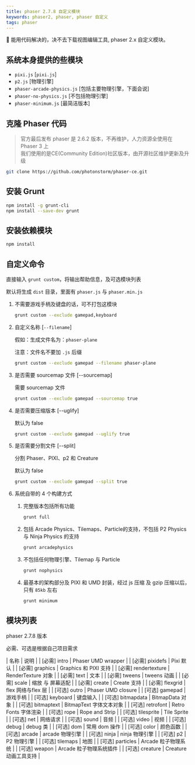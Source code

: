 ```yaml
---
title: phaser 2.7.8 自定义模块
keywords: phaser2, phaser, phaser 自定义
tags: phaser
---
```


:frog: 能用代码解决的，决不去下载视图编辑工具, phaser 2.x 自定义模块。
<!--more-->


## 系统本身提供的些模块

- `pixi.js` [`pixi.js`]
- `p2.js` [物理引擎]
- `phaser-arcade-physics.js` [包括主要物理引擎，下面会说]
- `phaser-no-physics.js` [不包括物理引擎]
- `phaser-minimum.js` [最简洁版本]

## 克隆 Phaser 代码

> 官方最后发布 phaser 是 2.6.2 版本，不再维护，人力资源全使用在 Phaser 3 上 <br>
> 我们使用的是CE(Community Edition)社区版本，由开源社区维护更新及升级

```bash
git clone https://github.com/photonstorm/phaser-ce.git
```

## 安装 Grunt

```bash
npm install -g grunt-cli  
npm install --save-dev grunt
```

## 安装依赖模块

```bash
npm install
```

## 自定义命令

直接输入 `grunt custom`，将输出帮助信息，及可选模块列表

默认将生成 `dist` 目录，里面有 `phaser.js` 与 `phaser.min.js`

1. 不需要游戏手柄及键盘的话，可不打包这模块

    ```bash
    grunt custom --exclude gamepad,keyboard
    ```
2. 自定义名称 [`--filename`]

    假如：生成文件名为：`phaser-plane`

    注意：文件名不要加 `.js` 后缀

    ```bash
    grunt custom --exclude gamepad --filename phaser-plane
    ```
3. 是否需要 sourcemap 文件 [--sourcemap]

    需要 sourcemap 文件

    ```bash
    grunt custom --exclude gamepad --sourcemap true
    ```

4. 是否需要压缩版本 [--uglify]
    
    默认为 false

    ```bash
    grunt custom --exclude gamepad --uglify true
    ```

5. 是否需要分割文件 [--split]

    分割 Phaser、PIXI、p2 和 Creature

    默认为 false

    ```bash
    grunt custom --exclude gamepad --split true
    ```

6. 系统自带的 4 个构建方式
    1. 完整版本包括所有功能

        ```bash
        grunt full
        ```
    2. 包括 Arcade Physics、Tilemaps、Particle的支持，不包括 P2 Physics 与 Ninja Physics 的支持

        ```bash
        grunt arcadephysics
        ```
    3. 不包括任何物理引擎、Tilemap 与 Particle

        ```bash
        grunt nophysics
        ```

    4. 最基本的架构部分及 PIXI 和 UMD 封装，经过 js 压缩 及 gzip 压缩以后，只有 `85kb` 左右

        ```bash
        grunt minimum 
        ```

## 模块列表

phaser 2.7.8 版本

必需、可选是根据自己项目需求

| 名称 |	说明 |
| [必需] intro |	Phaser UMD wrapper |
| [必需] pixidefs |	Pixi 默认 |
| [必需] graphics |	Graphics 和 PIXI 支持 |
| [必需] rendertexture |	RenderTexture 对象 |
| [必需] text |	文本 |
| [必需] tweens |	tweens 动画 |
| [必需] scale |	缩放 与 屏幕适配 |
| [必需] create |	Create 支持 |
| [必需] flexgrid |	flex 网络与flex 层 |
| [可选] outro |	Phaser UMD closure |
| [可选] gamepad |	游戏手柄 |
| [可选] keyboard |	键盘输入 |
| [可选] bitmapdata |	BitmapData 对象 |
| [可选] bitmaptext |	BitmapText 字体文本对象 |
| [可选] retrofont |	Retro Fonts 字体渲染 |
| [可选] rope |	Rope and Strip |
| [可选] tilesprite |	Tile Sprite |
| [可选] net |	网络请求 |
| [可选] sound |	音频 |
| [可选] video |	视频 |
| [可选] debug |	debug 类 |
| [可选] dom |	常用 dom 操作 |
| [可选] color |	颜色函数 |
| [可选] arcade |	arcade 物理引擎 |
| [可选] ninja |	ninja 物理引擎 |
| [可选] p2 |	P2 物理引擎 |
| [可选] tilemaps |	地图 |
| [可选] particles |	Arcade 粒子物理系统 |
| [可选] weapon |	Arcade 粒子物理系统插件 |
| [可选] creature |	Creature 动画工具支持 |